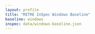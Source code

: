 ```yaml
---
layout: profile
title: "MITRE InSpec Windows Baseline"
baseline: windows
inspec: data/windows-baseline.json
---
```

